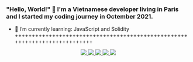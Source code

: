 ### "Hello, World!" 👋 I'm a Vietnamese developer living in Paris and I started my coding journey in Octember 2021.

- 🌱 I’m currently learning:  JavaScript and Solidity
++++++++++++++++++++++++++++++++++++++++++++++++++++++++++++++++++++++++++
<p align="center" dir="auto">
    <a href="https://www.linkedin.com/in/viefra-coder-0943a7118/" alt="LinkedIn" rel="nofollow">
        <img src="https://camo.githubusercontent.com/21cf529cb975ab272993ec0816aa9d16eb1b22ae1abbe3f899c61674ee41b51b/68747470733a2f2f696d672e736869656c64732e696f2f62616467652f4c696e6b6564496e2d2532333030373742352e7376673f7374796c653d666c6174266c6f676f3d6c696e6b6564696e266c6f676f436f6c6f723d7768697465" data-canonical-src="https://img.shields.io/badge/LinkedIn-%230077B5.svg?style=flat&amp;logo=linkedin&amp;logoColor=white" style="max-width: 100%;">
    </a>
    <a href="mailto:viefracoder@gmail.com" alt="gmail">
        <img src="https://camo.githubusercontent.com/b289a7070e9197ad4b3d326893701ad929e78250f022507beafe62fe4cb42b2e/68747470733a2f2f696d672e736869656c64732e696f2f62616467652f476d61696c2d4431343833362e7376673f7374796c653d666c6174266c6f676f3d676d61696c266c6f676f436f6c6f723d7768697465" data-canonical-src="https://img.shields.io/badge/Gmail-D14836.svg?style=flat&amp;logo=gmail&amp;logoColor=white" style="max-width: 100%;">
    </a>
    <a href="https://twitter.com/VieFraCoder" alt="twitter" rel="nofollow">
        <img src="https://camo.githubusercontent.com/667c4209beb6f49ab73e544ec436e9fbffe4122da22d972eae289259d1d17e15/68747470733a2f2f696d672e736869656c64732e696f2f62616467652f547769747465722d2532333144413146322e7376673f7374796c653d666c6174266c6f676f3d74776974746572266c6f676f436f6c6f723d7768697465" data-canonical-src="https://img.shields.io/badge/Twitter-%231DA1F2.svg?style=flat&amp;logo=twitter&amp;logoColor=white" style="max-width: 100%;">
    </a>
    <a href="https://www.youtube.com/channel/UC3cqeUJAG4AEuFdMPehLSpg" alt="youtube" rel="nofollow">
        <img src="https://camo.githubusercontent.com/bf6fac64c9bf273fe790adc8b05092799069cb43f518457bb81cb8565ae4a7fa/68747470733a2f2f696d672e736869656c64732e696f2f62616467652f596f75747562652d2532334646303030302e7376673f7374796c653d666c6174266c6f676f3d796f7554756265266c6f676f436f6c6f723d7768697465" data-canonical-src="https://img.shields.io/badge/Youtube-%23FF0000.svg?style=flat&amp;logo=youTube&amp;logoColor=white" style="max-width: 100%;">
    </a>
    <a href="https://www.instagram.com/viefracoder/" alt="instagram" rel="nofollow">
        <img src="https://camo.githubusercontent.com/33bce30d390bb5c1870bcbeff20e2c7117cae5e36efb9bf68e43c4f8f7af32f3/68747470733a2f2f696d672e736869656c64732e696f2f62616467652f496e7374616772616d2d2532334534343035462e7376673f7374796c653d666c6174266c6f676f3d696e7374616772616d266c6f676f436f6c6f723d7768697465" data-canonical-src="https://img.shields.io/badge/Instagram-%23E4405F.svg?style=flat&amp;logo=instagram&amp;logoColor=white" style="max-width: 100%;">
    </a>
</p>

